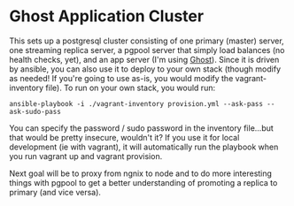 # Ghost Application Cluster

This sets up a postgresql cluster consisting of one primary (master) server, one streaming replica server, a pgpool server that simply load balances (no health checks, yet), and an app server (I'm using [Ghost](https://ghost.org)). Since it is driven by ansible, you can also use it to deploy to your own stack (though modify as needed! If you're going to use as-is, you would modify the vagrant-inventory file). To run on your own stack, you would run:

```
ansible-playbook -i ./vagrant-inventory provision.yml --ask-pass --ask-sudo-pass
```

You can specify the password / sudo password in the inventory file...but that would be pretty insecure, wouldn't it? If you use it for local development (ie with vagrant), it will automatically run the playbook when you run vagrant up and vagrant provision.

Next goal will be to proxy from ngnix to node and to do more interesting things with pgpool to get a better understanding of promoting a replica to primary (and vice versa).
